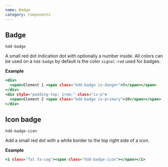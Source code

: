 ```yaml
---
name: Badge
category: Components
---
```


## Badge
`hdd-badge`

A small red dot indication dot with optionally a number inside. All colors can be used on a `hdd-badge` by default is the color `signal-red` used for badges.

**Example**
```badge.html
<div>
  <span>Element 1 <span class="hdd-badge is-danger">5</span></span>
</div>
<div style="padding-top: 1rem;" class="is-p">
  <span>Element 2 <span class="hdd-badge is-primary">10</span></span>
</div>
```


## Icon badge
`hdd-badge-icon`

Add a small red dot with a white border to the top right side of a icon.

**Example**
```badge-icon.html
<i class="fal fa-cog"><span class="hdd-badge-icon"></span></i>
```
